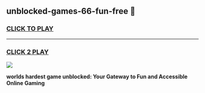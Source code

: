 
## unblocked-games-66-fun-free 👋
<h3>
<a href="https://premium.freeplayer.one?title=unblocked-games-66-fun-free&ref=14F">CLICK TO PLAY</a></h3>
<hr>

<h3>
<a href="https://premium.freeplayer.one?title=unblocked-games-66-fun-free&ref=14F">CLICK 2 PLAY</a>
  
</h3>

<a href="https://premium.freeplayer.one?title=unblocked-games-66-fun-free&ref=12F/"><img src="https://clearcache.store/games.png"></a>


**worlds hardest game unblocked: Your Gateway to Fun and Accessible Online Gaming**
